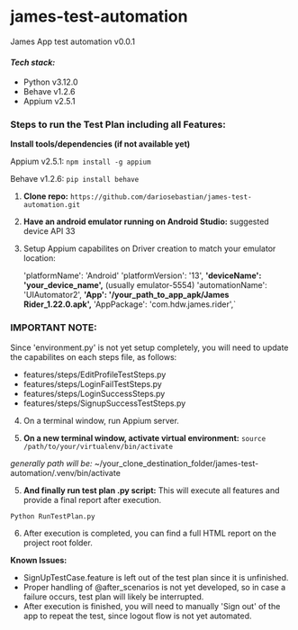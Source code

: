 # james-test-automation
James App test automation v0.0.1

#### _Tech stack:_
- Python v3.12.0
- Behave v1.2.6
- Appium v2.5.1

### Steps to run the Test Plan including all Features:

**Install tools/dependencies (if not available yet)**

Appium v2.5.1: `npm install -g appium`

Behave v1.2.6: `pip install behave`

1. **Clone repo:**
`https://github.com/dariosebastian/james-test-automation.git`


2. **Have an android emulator running on Android Studio:** suggested device API 33


3. Setup Appium capabilites on Driver creation to match your emulator location:


    'platformName': 'Android'
    'platformVersion': '13',
    **'deviceName': 'your_device_name',** (usually emulator-5554)
    'automationName': 'UIAutomator2',
    **'App': '/your_path_to_app_apk/James Rider_1.22.0.apk',**
    'AppPackage': 'com.hdw.james.rider',`

### **IMPORTANT NOTE:** 
Since 'environment.py' is not yet setup completely, you will need to update the capabilites on each steps file, as follows:
- features/steps/EditProfileTestSteps.py
- features/steps/LoginFailTestSteps.py
- features/steps/LoginSuccessSteps.py
- features/steps/SignupSuccessTestSteps.py

4. On a terminal window, run Appium server.

4. **On a new terminal window, activate virtual environment:**
`source /path/to/your/virtualenv/bin/activate`

_generally path will be:_ ~/your_clone_destination_folder/james-test-automation/.venv/bin/activate


5. **And finally run test plan .py script:** This will execute all features and provide a final report after execution.

`Python RunTestPlan.py`

6. After execution is completed, you can find a full HTML report on the project root folder.


**Known Issues:**

- SignUpTestCase.feature is left out of the test plan since it is unfinished.
- Proper handling of @after_scenarios is not yet developed, so in case a failure occurs, test plan will likely be interrupted.
- After execution is finished, you will need to manually 'Sign out' of the app to repeat the test, since logout flow is not yet automated.
